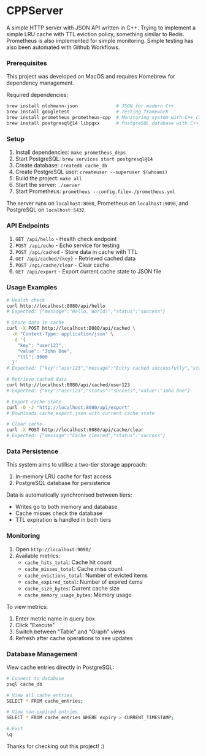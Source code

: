 # CPPServer

A simple HTTP server with JSON API written in C++. Trying to implement a simple LRU cache with TTL eviction policy, something similar to Redis. Prometheus is also implemented for simple monitoring. Simple testing has also been automated with Github Workflows.

### Prerequisites

This project was developed on MacOS and requires Homebrew for dependency management.

Required dependencies:
```bash
brew install nlohmann-json              # JSON for modern C++
brew install googletest                 # Testing framework
brew install prometheus prometheus-cpp  # Monitoring system with C++ client
brew install postgresql@14 libpqxx      # PostgreSQL database with C++ client
```

### Setup

1. Install dependencies: `make prometheus_deps`
2. Start PostgreSQL: `brew services start postgresql@14`
3. Create database: `createdb cache_db`
4. Create PostgreSQL user: `createuser --superuser $(whoami)`
5. Build the project: `make all`
6. Start the server: `./server`
7. Start Prometheus: `prometheus --config.file=./prometheus.yml`

The server runs on `localhost:8080`, Prometheus on `localhost:9090`, and PostgreSQL on `localhost:5432`.

### API Endpoints

1. `GET /api/hello` - Health check endpoint
2. `POST /api/echo` - Echo service for testing
3. `POST /api/cached` - Store data in cache with TTL
4. `GET /api/cached/{key}` - Retrieved cached data
5. `POST /api/cache/clear` - Clear cache
6. `GET /api/export` - Export current cache state to JSON file

### Usage Examples

```bash
# Health check
curl http://localhost:8080/api/hello
# Expected: {"message":"Hello, World!","status":"success"}

# Store data in cache
curl -X POST http://localhost:8080/api/cached \
  -H "Content-Type: application/json" \
  -d '{
    "key": "user123",
    "value": "John Doe",
    "ttl": 3600
  }'
# Expected: {"key":"user123","message":"Entry cached successfully","status":"success","ttl":3600}

# Retrieve cached data
curl http://localhost:8080/api/cached/user123
# Expected: {"key":"user123","status":"success","value":"John Doe"}

# Export cache state
curl -O -J "http://localhost:8080/api/export"
# Downloads cache_export.json with current cache state

# Clear cache
curl -X POST http://localhost:8080/api/cache/clear
# Expected: {"message":"Cache cleared","status":"success"}
```

### Data Persistence

This system aims to utilise a two-tier storage approach:

1. In-memory LRU cache for fast access
2. PostgreSQL database for persistence

Data is automatically synchronised between tiers:

- Writes go to both memory and database
- Cache misses check the database
- TTL expiration is handled in both tiers

### Monitoring

1. Open `http://localhost:9090/`
2. Available metrics:
   - `cache_hits_total`: Cache hit count
   - `cache_misses_total`: Cache miss count
   - `cache_evictions_total`: Number of evicted items
   - `cache_expired_total`: Number of expired items
   - `cache_size_bytes`: Current cache size
   - `cache_memory_usage_bytes`: Memory usage

To view metrics:
1. Enter metric name in query box
2. Click "Execute"
3. Switch between "Table" and "Graph" views
4. Refresh after cache operations to see updates

### Database Management

View cache entries directly in PostgreSQL:
```bash
# Connect to database
psql cache_db

# View all cache entries
SELECT * FROM cache_entries;

# View non-expired entries
SELECT * FROM cache_entries WHERE expiry > CURRENT_TIMESTAMP;

# Exit
\q
```

Thanks for checking out this project! :)
